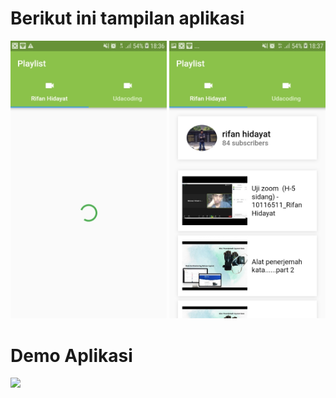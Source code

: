 
<h1><b>Berikut ini tampilan aplikasi</b></h1>


<img src="ss/1.jpeg" width="250" heigth="400">      <img src="ss/2.jpeg" width="250" heigth="400">

<h1><b>Demo Aplikasi</b></h1>

[<img src="https://img.youtube.com/vi/YVJSvsFhU7E&feature=youtu.be/maxresdefault.jpg" width="50%">](https://youtu.be/YVJSvsFhU7E&feature=youtu.be)




